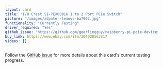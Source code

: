 ```yaml
---
layout: card
title: "I/O Crest SI-PEX60016 1 to 2 Port PCIe Switch"
picture: "/images/adpater-lenovo-ba7902.jpg"
functionality: "Currently Testing"
driver_required: "Yes"
github_issue: "https://github.com/geerlingguy/raspberry-pi-pcie-devices/issues/113"
buy_link: https://www.ebay.com/itm/304020563817
videos: []
---
```

Follow the [GitHub issue](https://github.com/geerlingguy/raspberry-pi-pcie-devices/issues/113) for more details about this card's current testing progress.
